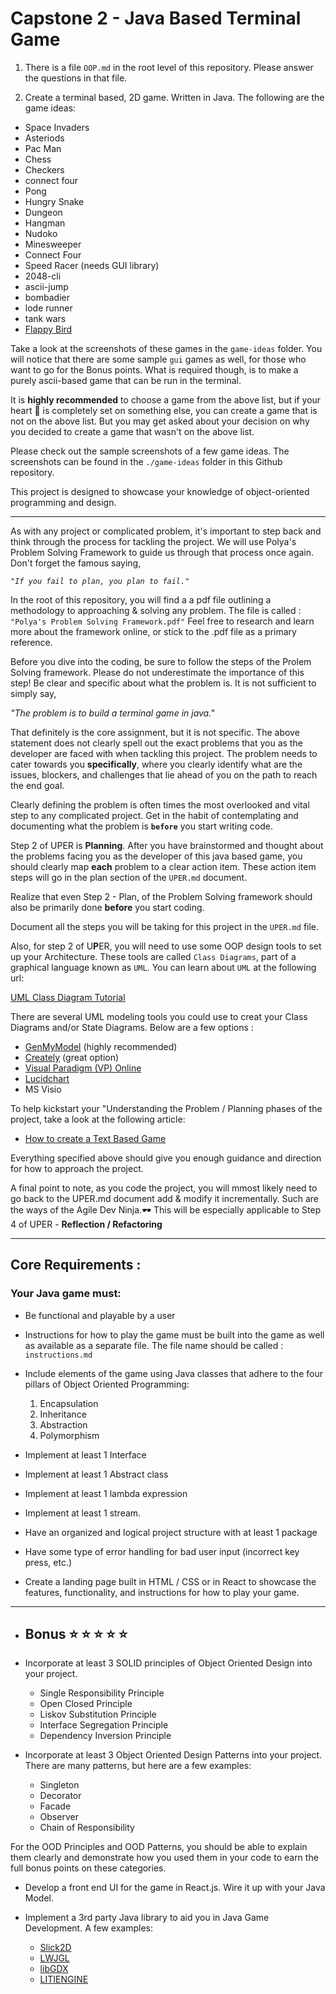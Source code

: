 # Capstone 2 - Java Based Terminal Game


1. There is a file <code>OOP.md</code> in the root level of this repository.  Please answer the questions in that file.

2. Create a terminal based, 2D game.  Written in Java.  The following are the game ideas:
* Space Invaders
* Asteriods
* Pac Man
* Chess
* Checkers
* connect four
* Pong
* Hungry Snake
* Dungeon
* Hangman
* Nudoko
* Minesweeper
* Connect Four
* Speed Racer (needs GUI library)
* 2048-cli
* ascii-jump
* bombadier
* lode runner
* tank wars
* [Flappy Bird](https://flappybird.io/)
  
Take a look at the screenshots of these games in the <code>game-ideas</code> folder.  You will notice that there are some sample <code>gui</code> games as well, for those who want to go for the Bonus points.  What is required though, is to make a purely ascii-based game that can be run in the terminal.

It is **highly recommended** to choose a game from the above list, but if your heart :yellow_heart: is completely set on something else, you can create a game that is not on the above list.  But you may get asked about your decision on why you decided to create a game that wasn't on the above list.

Please check out the sample screenshots of a few game ideas.  The screenshots can be found in the <code>./game-ideas</code> folder in this Github repository.  

This project is designed to showcase your knowledge of object-oriented programming and design.

***************************************************************

As with any project or complicated problem, it's important to step back and think through the process for tackling the project.  We will use Polya's Problem Solving Framework to guide us through that process once again.  Don't forget the famous saying, 

<code><i>"If you fail to plan, you plan to fail."</i></code>

In the root of this repository, you will find a a pdf file outlining a methodology to approaching & solving any problem.  The file is called : <code>"Polya's Problem Solving Framework.pdf"</code>  Feel free to research and learn more about the framework online, or stick to the .pdf file as a primary reference.

Before you dive into the coding, be sure to follow the steps of the Prolem Solving framework.  Please do not underestimate the importance of this step!  Be clear and specific about what the problem is.  It is not sufficient to simply say, 

<i>"The problem is to build a terminal game in java."</i>

That definitely is the core assignment, but it is not specific.  The above statement does not clearly spell out the exact problems that you as the developer are faced with when tackling this project.  The problem needs to cater towards you **specifically**, where you clearly identify what are the issues, blockers, and challenges that lie ahead of you on the path to reach the end goal.  

Clearly defining the problem is often times the most overlooked and vital step to any complicated project.  Get in the habit of contemplating and documenting what the problem is <code><strong>before</strong></code> you start writing code.  

Step 2 of UPER is <strong>Planning</strong>.  After you have brainstormed and thought about the problems facing you as the developer of this java based game, you should clearly map <strong>each</strong> problem to a clear action item.  These action item steps will go in the plan section of the <code>UPER.md</code> document.  

Realize that even Step 2 - Plan, of the Problem Solving framework should also be primarily done <strong>before</strong> you start coding.  

Document all the steps you will be taking for this project in the <code>UPER.md</code> file.  

Also, for step 2 of U<strong>P</strong>ER, you will need to use some OOP design tools to set up your Architecture.  These tools are called <code>Class Diagrams</code>, part of a graphical language known as <code>UML</code>.  You can learn about <code>UML</code> at the following url:

[UML Class Diagram Tutorial](https://www.lucidchart.com/pages/uml-class-diagram#discovery__top)

There are several UML modeling tools you could use to creat your Class Diagrams and/or State Diagrams.  Below are a few options : 

- [GenMyModel](https://app.genmymodel.com/) (highly recommended)
- [Creately](https://creately.com/diagram-type/class-diagram) (great option)
- [Visual Paradigm (VP) Online](https://online.visual-paradigm.com/diagrams/solutions/free-class-diagram-tool/)
- [Lucidchart](https://www.lucidchart.com/)
- MS Visio

To help kickstart your "Understanding the Problem / Planning phases of the project, take a look at the following article:

- [How to create a Text Based Game](https://levelskip.com/classic/Make-a-Text-Based-Game)

Everything specified above should give you enough guidance and direction for how to approach the project.  

A final point to note, as you code the project, you will mmost likely need to go back to the UPER.md document add & modify it incrementally.  Such are the ways of the Agile Dev Ninja.🕶 This will be especially applicable to  Step 4 of UPER - **Reflection / Refactoring**

***************************************************************
<h2>Core Requirements :</h2> 

<h3>Your Java game must:</h3>

- Be functional and playable by a user
- Instructions for how to play the game must be built into the game as well as available as a separate file.  The file name should be called : <code>instructions.md</code>

- Include elements of the game using Java classes that adhere to the four pillars of Object Oriented Programming: 
  
  1.  Encapsulation
  2.  Inheritance
  3.  Abstraction
  4.  Polymorphism 

- Implement at least 1 Interface
- Implement at least 1 Abstract class
- Implement at least 1 lambda expression
- Implement at least 1 stream.
- Have an organized and logical project structure with at least 1 package
- Have some type of error handling for bad user input (incorrect key press, etc.)

- Create a landing page built in HTML / CSS or in React to showcase the features, functionality, and instructions for how to play your game.  


****************************************************************
* <h2>Bonus ⭐️ ⭐️ ⭐️ ⭐️ ⭐️</h2>
* Incorporate at least 3 SOLID principles of Object Oriented Design into your project.  

  * Single Responsibility Principle
  * Open Closed Principle
  * Liskov Substitution Principle
  * Interface Segregation Principle
  * Dependency Inversion Principle

* Incorporate at least 3 Object Oriented Design Patterns into your project.  There are many patterns, but here are a few examples:
  
  * Singleton
  * Decorator
  * Facade
  * Observer
  * Chain of Responsibility


For the OOD Principles and OOD Patterns, you should be able to explain them clearly and demonstrate how you used them in your code to earn the full bonus points on these categories.

* Develop a front end UI for the game in React.js.  Wire it up with your Java Model.
  
* Implement a 3rd party Java library to aid you in Java Game Development.  A few examples:
  * [Slick2D](http://slick.ninjacave.com/)
  * [LWJGL](https://www.lwjgl.org/)
  * [libGDX](https://libgdx.badlogicgames.com/)
  * [LITIENGINE](https://litiengine.com/)
